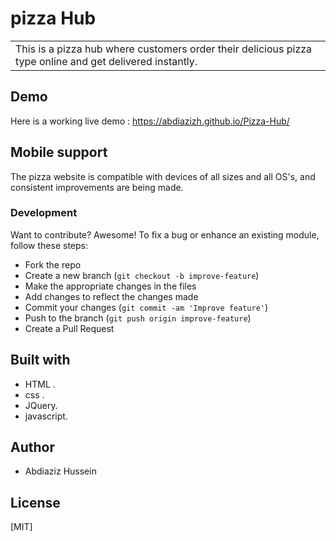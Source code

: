 # pizza Hub
<table>
<tr>
<td>
  This is a pizza hub  where customers order their delicious pizza type online and get delivered instantly.
</td>
</tr>
</table>

## Demo
Here is a working live demo : https://abdiazizh.github.io/Pizza-Hub/
## Mobile support
The pizza website is compatible with devices of all sizes and all OS's, and consistent improvements are being made.
### Development
Want to contribute? Awesome!
To fix a bug or enhance an existing module, follow these steps:
- Fork the repo
- Create a new branch (`git checkout -b improve-feature`)
- Make the appropriate changes in the files
- Add changes to reflect the changes made
- Commit your changes (`git commit -am 'Improve feature'`)
- Push to the branch (`git push origin improve-feature`)
- Create a Pull Request
## Built with
-  HTML .
-  css .
- JQuery.
- javascript.
## Author
- Abdiaziz Hussein
## License
[MIT]
